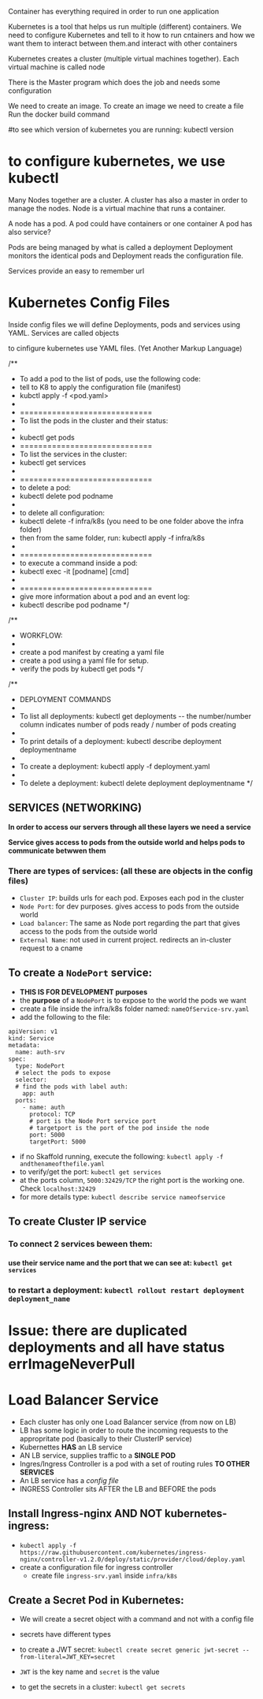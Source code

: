 Container has everything required in order to run one application


Kubernetes is a tool that helps us run multiple (different) containers.
We need to configure Kubernetes and tell to it how to run cntainers and how we want them to interact between them.and interact with other containers

Kubernetes creates a cluster (multiple virtual machines together). Each virtual machine is called node

There is the Master program which does the job and needs some configuration

We need to create an image.
To create an image we need to create a file
Run the docker build command


#to see which version of kubernetes you are running:
kubectl version 

# to configure kubernetes, we use kubectl

Many Nodes together are a cluster. A cluster has also a master in order to manage the nodes.
Node is a virtual machine that runs a container.

A node has a pod.
A pod could have containers or one container
A pod has also service?

Pods are being managed by what is called a deployment
Deployment monitors the identical pods and 
Deployment reads the configuration file.

Services provide an easy to remember url

Kubernetes Config Files
=======================
Inside config files we will define Deployments, pods and services using YAML. Services are called objects

to cinfigure kubernetes use YAML files. (Yet Another Markup Language)

/**
 * To add a pod to the list of pods, use the following code:
 * tell to K8 to apply the configuration file (manifest)
 * kubctl apply -f <pod.yaml>   
 * 
 * =============================
 * To list the pods in the cluster and their status:
 * 
 * kubectl get pods
 * =============================
 * To list the services in the cluster:
 * kubectl get services
 * 
 * =============================
 * to delete a pod:
 * kubectl delete pod podname
 * 
 * to delete all configuration:
 * kubectl delete -f infra/k8s (you need to be one folder above the infra folder)
 * then from the same folder, run: kubectl apply -f infra/k8s
 * 
 * =============================
 * to execute a command inside a pod:
 * kubectl exec -it [podname] [cmd]
 * 
 * =============================
 * give more information about a pod and an event log:
 * kubectl describe pod podname
 */

/**
 * WORKFLOW:
 * 
 * create a pod manifest by creating a yaml file
 * create a pod using a yaml file for setup.
 * verify the pods by kubectl get pods
 */





/**
 * DEPLOYMENT COMMANDS
 * 
 * To list all deployments: kubectl get deployments -- the number/number column indicates number of pods ready / number of pods creating
 * 
 * To print details of a deployment: kubectl describe deployment deploymentname
 * 
 * To create a deployment: kubectl apply -f deployment.yaml
 * 
 * To delete a deployment: kubectl delete deployment deploymentname
 */


## SERVICES (NETWORKING)

**In order to access our servers through all these layers we need a service**

**Service gives access to pods from the outside world and helps pods to communicate betwwen them**

### There are types of services: (all these are objects in the config files)

- `Cluster IP`: builds urls for each pod. Exposes each pod in the cluster
- `Node Port`: for dev purposes. gives access to pods from the outside world
- `Load balancer`: The same as Node port regarding the part that gives access to the pods from the outside world
- `External Name`: not used in current project. redirects an in-cluster request to a cname


## To create a `NodePort` service:

- **THIS IS FOR DEVELOPMENT purposes**
- the **purpose** of a `NodePort` is to expose to the world the pods we want
- create a file inside the infra/k8s folder named: `nameOfService-srv.yaml`
- add the following to the file:
  
```
apiVersion: v1
kind: Service
metadata: 
  name: auth-srv
spec:
  type: NodePort
  # select the pods to expose
  selector:
  # find the pods with label auth:
    app: auth
  ports:
    - name: auth
      protocol: TCP
      # port is the Node Port service port
      # targetport is the port of the pod inside the node
      port: 5000
      targetPort: 5000
```

- if no Skaffold running, execute the following: `kubectl apply -f andthenameofthefile.yaml`
- to verify/get the port: `kubectl get services`
- at the ports column, `5000:32429/TCP` the right port is the working one. Check  `localhost:32429`
- for more details type: `kubectl describe service nameofservice`

## To create Cluster IP service

### To connect 2 services beween them:

#### use their service name and the port that we can see at: `kubectl get services`

### to restart a deployment: `kubectl rollout restart deployment deployment_name`

# Issue: there are duplicated deployments and all have status errImageNeverPull

# Load Balancer Service

- Each cluster has only one Load Balancer service (from now on LB)
- LB has some logic in order to route the incoming requests to the appropritate pod (basically to their ClusterIP service)
- Kubernettes **HAS** an LB service
- AN LB service, supplies traffic to a **SINGLE POD**
- Ingres/Ingress Controller is a pod with a set of routing rules **TO OTHER SERVICES**
- An LB service has a *config file*
- INGRESS Controller sits AFTER the LB and BEFORE the pods

## Install Ingress-nginx AND NOT kubernetes-ingress:

- `kubectl apply -f https://raw.githubusercontent.com/kubernetes/ingress-nginx/controller-v1.2.0/deploy/static/provider/cloud/deploy.yaml`
- create a configuration file for ingress controller
  - create file `ingress-srv.yaml` inside `infra/k8s`


## Create a Secret Pod in Kubernetes:

- We will create a secret object with a command and not with a config file
- secrets have different types
- to create a JWT secret:
`kubectl create secret generic jwt-secret --from-literal=JWT_KEY=secret` 
- `JWT` is the key name and `secret` is the value

- to get the secrets in a cluster: `kubectl get secrets`